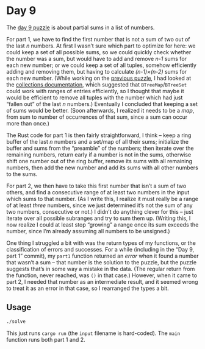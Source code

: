 # Day 9

The [day 9 puzzle][day9] is about partial sums in a list of numbers.

For part 1, we have to find the first number that is not a sum of two out of the last *n* numbers.
At first I wasn’t sure which part to optimize for here:
we could keep a set of all possible sums,
so we could quickly check whether the number was a sum,
but would have to add and remove *n-1* sums for each new number;
or we could keep a set of all tuples, somehow efficiently adding and removing them,
but having to calculate *(n-1)×(n-2)* sums for each new number.
(While working on the [previous puzzle](../day08/README.md),
I had looked at the [collections documentation][collections],
which suggested that `BTreeMap`/`BTreeSet` could work with ranges of entries efficiently,
so I thought that maybe it would be efficient to remove all tuples with the number
which had just “fallen out” of the last *n* numbers.)
Eventually I concluded that keeping a set of sums would be better.
(Soon afterwards, I realized it needs to be a *map*,
from sum to number of occurrences of that sum,
since a sum can occur more than once.)

The Rust code for part 1 is then fairly straightforward, I think –
keep a ring buffer of the last *n* numbers and a set/map of all their sums;
initialize the buffer and sums from the “preamble” of the numbers;
then iterate over the remaining numbers, return early if a number is not in the sums,
otherwise shift one number out of the ring buffer, remove its sums with all remaining numbers,
then add the new number and add its sums with all other numbers to the sums.

For part 2, we then have to take this first number that isn’t a sum of two others,
and find a consecutive range of at least two numbers in the input which sums to that number.
(As I write this, I realize it must really be a range of at least *three* numbers,
since we just determined it’s not the sum of any two numbers, consecutive or not.)
I didn’t do anything clever for this – just iterate over all possible subranges and try to sum them up.
(Writing this, I now realize I could at least stop “growing” a range once its sum exceeds the number,
since I’m already assuming all numbers to be unsigned.)

One thing I struggled a bit with was the return types of my functions,
or the classification of errors and successes.
For a while (including in the “Day 9, part 1” commit),
my `part1` function returned an _error_ when it found a number that wasn’t a sum –
that number is the solution to the puzzle, but the puzzle suggests that’s in some way a mistake in the data.
(The regular return from the function, never reached, was `()` in that case.)
However, when it came to part 2, I needed that number as an intermediate result,
and it seemed wrong to treat it as an error in that case,
so I rearranged the types a bit.

## Usage

```sh
./solve
```

This just runs `cargo run` (the `input` filename is hard-coded).
The `main` function runs both part 1 and 2.

[day9]: https://adventofcode.com/2020/day/9
[collections]: https://doc.rust-lang.org/std/collections/index.html
